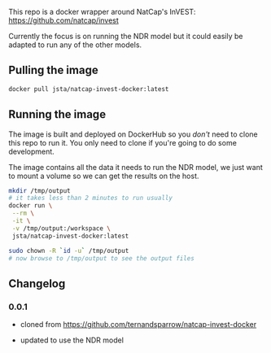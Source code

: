 This repo is a docker wrapper around NatCap's InVEST:
https://github.com/natcap/invest

Currently the focus is on running the NDR model but it could easily be
adapted to run any of the other models.

## Pulling the image

```bash
docker pull jsta/natcap-invest-docker:latest
```

## Running the image

The image is built and deployed on DockerHub so you *don't* need to clone this
repo to run it. You only need to clone if you're going to do some development.

The image contains all the data it needs to run the NDR model, we just
want to mount a volume so we can get the results on the host.

```bash
mkdir /tmp/output
# it takes less than 2 minutes to run usually
docker run \
 --rm \
 -it \
 -v /tmp/output:/workspace \
 jsta/natcap-invest-docker:latest

sudo chown -R `id -u` /tmp/output
# now browse to /tmp/output to see the output files
```

## Changelog

### 0.0.1

 - cloned from https://github.com/ternandsparrow/natcap-invest-docker

 - updated to use the NDR model
